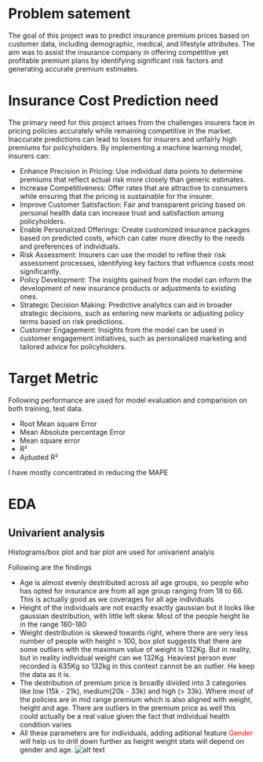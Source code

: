 # Problem satement
The goal of this project was to predict insurance premium prices based on customer data, including demographic, medical, and lifestyle attributes. The aim was to assist the insurance company in offering competitive yet profitable premium plans by identifying significant risk factors and generating accurate premium estimates.
# Insurance Cost Prediction need
The primary need for this project arises from the challenges insurers face in pricing policies accurately while remaining competitive in the market. Inaccurate predictions can lead to losses for insurers and unfairly high premiums for policyholders. By implementing a machine learning model, insurers can:
- Enhance Precision in Pricing: Use individual data points to determine premiums that reflect actual risk more closely than generic estimates.
- Increase Competitiveness: Offer rates that are attractive to consumers while ensuring that the pricing is sustainable for the insurer.
- Improve Customer Satisfaction: Fair and transparent pricing based on personal health data can increase trust and satisfaction among policyholders.
- Enable Personalized Offerings: Create customized insurance packages based on predicted costs, which can cater more directly to the needs and preferences of individuals.
- Risk Assessment: Insurers can use the model to refine their risk assessment processes, identifying key factors that influence costs most significantly.
- Policy Development: The insights gained from the model can inform the development of new insurance products or adjustments to existing ones.
- Strategic Decision Making: Predictive analytics can aid in broader strategic decisions, such as entering new markets or adjusting policy terms based on risk predictions.
- Customer Engagement: Insights from the model can be used in customer engagement initiatives, such as personalized marketing and tailored advice for policyholders.
# Target Metric
Following performance are used for model evaluation and comparision on both training, test data.
- Root Mean square Error
- Mean Absolute percentage Error
- Mean square error
- R²
- Ajdusted R²

I have mostly concentrated in reducing the MAPE 

# EDA
## Univarient analysis
Histograms/box plot and bar plot are used for univarient analyis

Following are the findings 
- Age is almost evenly destributed across all age groups, so people who has opted for insurance are from all age group ranging from 18 to 66. This is actually good as we coverages for all age individuals
- Height of the individuals are not exactly exactly gaussian but it looks like gaussian destribution, with little left skew. Most of the people height lie in the range 160-180
- Weight destribution is skewed towards right, where there are very less number of people with height > 100, box plot suggests that there are some outliers with the maximum value of weight is 132Kg. But in reality, but in reality individual weight can we 132Kg. Heaviest person ever recorded is 635Kg so 132kg in this context cannot be an outlier. He keep the data as it is.
- The destribution of premium price is broadly divided into 3 categories like low (15k - 21k), medium(20k - 33k) and high (> 33k). Where most of the policies are in mid range premium which is also aligned with weight,  height and age. There are outliers in the premium price as well this could actually be a real value given the fact that individual health condition varies
- All these parameters are for individuals,  adding aditional feature <font color='Red'>Gender</font> will help us to drill down further as height weight stats will depend on gender and age.
![alt text](image.png)